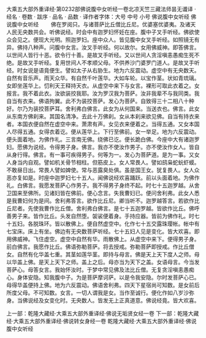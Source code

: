大乘五大部外重译经·第0232部佛说腹中女听经一卷北凉天竺三藏法师昙无谶译
· 经名 · 卷数 · 跋序
· 品名 · 品数 · 译作者字体：大号 中号 小号
佛说腹中女听经
佛说腹中女听经
　　佛在罗阅只。与诸菩萨比丘僧比丘尼。优婆塞优婆夷。及诸天人民无央数共会。听佛说经。时会中有迦罗妇怀妊在座。腹中子叉手听经。佛欲使众会见之。便现大光明。照迦罗妇。座中众人。皆见腹中女叉手听经。如照镜无有异。佛持八种声。问腹中女言。汝叉手听经。何以故尔。女用佛威神。即答佛言。以世间人皆行十恶。欲令行十善。是故叉手听经。又以世间人贪淫嗔恚愚痴生死不绝。是故叉手听经。复用世间人不孝顺父母。不供养沙门婆罗门道人。是故叉手听经。时女说是语竟便生。譬如太子从右胁生。地为六反震动。虚空中有无央数天。自然有音乐声。雨天众华。有自然千叶莲华。大如车轮。以宝作茎。状如青琉璃。女即坐莲华上。忉利天王释持天衣。从虚空中来下与女言。裸形可取此衣着之。女报言。我不着此衣。汝欲装挍我耶。汝为罗汉我为菩萨。汝非我辈不与我同类。我自当有衣来。佛语拘翼。此不为装挍菩萨。发心为菩萨。自致得三十二相八十种好。尔乃为装挍菩萨耳。舍利弗白佛言。此女为从何国来。当送衣也。佛言。此女从东南方佛刹来。其国名清净。去此十万佛刹。女从本刹来欲见佛。自当有持衣来者。本国衣便自然在虚空中来。萧肃有声。女见衣来便着之。当得五通。又女本国人尽得五通。女得衣着讫。便从莲华上。下行至佛前。女一举足。地为六反震动。便头面着地。为佛作礼。三言南无佛。绕佛已讫。便长跪白佛。今座中大有诸迦罗妇。愿佛为说经。令得男子身。佛言。我亦不使汝作男子。亦不使汝作女人。皆自从身行得。佛言。有一事可疾得男子。何等为一。发心为菩萨道。是为一事。又女人身当内自观。譬如机关骨节相柱。但筋皮上。女人常畏人。譬如鸱枭蛇蚖虾蟆。不敢昼日出。常畏人譬如婢使。常与恶露臭处俱。虽是国王女。犹复畏人。女人众恶亦复如是。时座中迦罗妇七十五人。闻佛说经欢喜踊跃。前以头面着地。为佛作礼。白佛言。我愿发菩萨心作男子。我不得男子身终不起。时七十五迦罗越。从舍卫国来至佛所。见诸妇皆在佛前。便心念言。失我曹妇已。便问舍利弗。此女人悉是我曹妇何为是间。舍利弗答言。欲作比丘尼。卿当听不。迦罗越答言。若欲作比丘尼者。先使我曹作比丘僧。舍利弗白佛言。是七十五迦罗越。皆欲作比丘。佛呼善男子来。皆作比丘。头发自然堕。袈裟便着身。手持应器。皆前为佛作礼。时七十五妇。各脱珠环。皆以散佛上。便自然虚空中。化作七十五交露珠璎帐。帐中有七宝床。床上有坐。佛边有无央数菩萨听经。七十五妇人见是变化。皆大欢喜。即用佛威神。飞住虚空。虚空中自然有华。雨散佛上。从虚空中来下。便得男子身。前白佛言。我愿作比丘。佛语弥勒菩萨。将去授戒。弥勒菩萨即授戒。作比丘僧女。自然有化华盖七重。其茎如莲华茎。即持与母言。佛是天上天下度人之师。母以华盖上佛。是天上天下之师。盖上之后。母亦当为天下之盖。女语母言。今当发菩萨心。母答女言。我始怀汝时。于梦中常见佛及法比丘僧。无复贪淫嗔恚愚痴心。身体安隐。知我腹中子。为是菩萨摩诃萨。以是令我安隐。尔时发菩萨心已。母得华盖便持上佛。地为六反震动。佛语舍利弗。四天下星宿尚可知数。是女前后所度父母。不可知数。女言。一切人谓我是女。当作至诚行。便化作如八岁沙弥身。当佛说经及女变化时。无央数人。皆发无上正真道意。佛说经竟。皆大欢喜。

上一部：乾隆大藏经·大乘五大部外重译经·佛说无垢贤女经一卷
下一部：乾隆大藏经·大乘五大部外重译经·佛说转女身经一卷
乾隆大藏经·大乘五大部外重译经·佛说腹中女听经